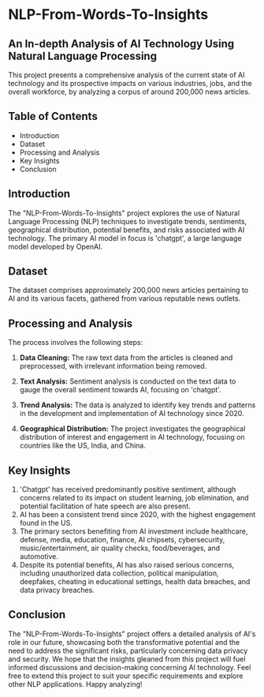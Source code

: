 # NLP-From-Words-To-Insights
## An In-depth Analysis of AI Technology Using Natural Language Processing

This project presents a comprehensive analysis of the current state of AI technology and its prospective impacts on various industries, jobs, and the overall workforce, by analyzing a corpus of around 200,000 news articles.

## Table of Contents
- Introduction
- Dataset
- Processing and Analysis
- Key Insights
- Conclusion

## Introduction
The "NLP-From-Words-To-Insights" project explores the use of Natural Language Processing (NLP) techniques to investigate trends, sentiments, geographical distribution, potential benefits, and risks associated with AI technology. The primary AI model in focus is 'chatgpt', a large language model developed by OpenAI.

## Dataset
The dataset comprises approximately 200,000 news articles pertaining to AI and its various facets, gathered from various reputable news outlets.

## Processing and Analysis
The process involves the following steps:

1. **Data Cleaning:** The raw text data from the articles is cleaned and preprocessed, with irrelevant information being removed.

2. **Text Analysis:** Sentiment analysis is conducted on the text data to gauge the overall sentiment towards AI, focusing on 'chatgpt'. 

3. **Trend Analysis:** The data is analyzed to identify key trends and patterns in the development and implementation of AI technology since 2020. 

4. **Geographical Distribution:** The project investigates the geographical distribution of interest and engagement in AI technology, focusing on countries like the US, India, and China.

## Key Insights
1. 'Chatgpt' has received predominantly positive sentiment, although concerns related to its impact on student learning, job elimination, and potential facilitation of hate speech are also present.
2. AI has been a consistent trend since 2020, with the highest engagement found in the US.
3. The primary sectors benefiting from AI investment include healthcare, defense, media, education, finance, AI chipsets, cybersecurity, music/entertainment, air quality checks, food/beverages, and automotive.
4. Despite its potential benefits, AI has also raised serious concerns, including unauthorized data collection, political manipulation, deepfakes, cheating in educational settings, health data breaches, and data privacy breaches.

## Conclusion
The "NLP-From-Words-To-Insights" project offers a detailed analysis of AI's role in our future, showcasing both the transformative potential and the need to address the significant risks, particularly concerning data privacy and security. We hope that the insights gleaned from this project will fuel informed discussions and decision-making concerning AI technology. Feel free to extend this project to suit your specific requirements and explore other NLP applications. Happy analyzing!
